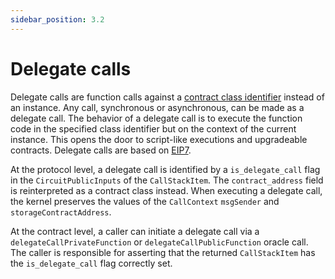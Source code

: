 ```yaml
---
sidebar_position: 3.2
---
```


# Delegate calls

Delegate calls are function calls against a [contract class identifier](../contract-deployment/classes.md) instead of an instance. Any call, synchronous or asynchronous, can be made as a delegate call. The behavior of a delegate call is to execute the function code in the specified class identifier but on the context of the current instance. This opens the door to script-like executions and upgradeable contracts. Delegate calls are based on [EIP7](https://eips.ethereum.org/EIPS/eip-7).

At the protocol level, a delegate call is identified by a `is_delegate_call` flag in the `CircuitPublicInputs` of the `CallStackItem`. The `contract_address` field is reinterpreted as a contract class instead. When executing a delegate call, the kernel preserves the values of the `CallContext` `msgSender` and `storageContractAddress`.

At the contract level, a caller can initiate a delegate call via a `delegateCallPrivateFunction` or `delegateCallPublicFunction` oracle call. The caller is responsible for asserting that the returned `CallStackItem` has the `is_delegate_call` flag correctly set.
